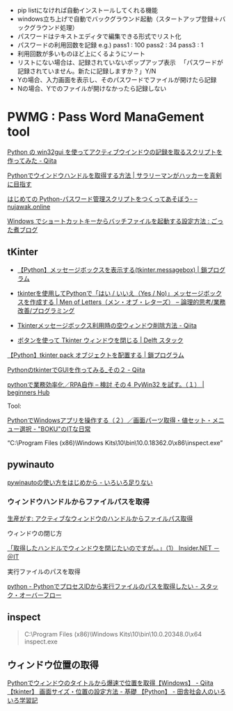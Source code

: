 - pip listになければ自動インストールしてくれる機能
- windows立ち上げで自動でバックグラウンド起動（スタートアップ登録＋バックグラウンド処理）
- パスワードはテキストエディタで編集できる形式でリスト化
- パスワードの利用回数を記録
    e.g.) 
    pass1 : 100
    pass2 : 34
    pass3 : 1
- 利用回数が多いものほど上にくるようにソート
- リストにない場合は、記録されていないポップアップ表示
　「パスワードが記録されていません。新たに記録しますか？」Y/N
- Yの場合、入力画面を表示し、そのパスワードでファイルが開けたら記録
- Nの場合、Yでのファイルが開けなかったら記録しない


# PWMG : Pass Word ManaGement tool


[Python の win32gui を使ってアクティブウインドウの記録を取るスクリプトを作ってみた - Qiita](https://qiita.com/aikige/items/d7bdf26e2cb376268ed0)

[Pythonでウインドウハンドルを取得する方法 | サラリーマンがハッカーを真剣に目指す](http://bttb.s1.valueserver.jp/wordpress/blog/2017/09/28/python%e3%81%a7%e3%82%a6%e3%82%a4%e3%83%b3%e3%83%89%e3%82%a6%e3%83%8f%e3%83%b3%e3%83%89%e3%83%ab%e3%82%92%e5%8f%96%e5%be%97%e3%81%99%e3%82%8b%e6%96%b9%e6%b3%95/)



[はじめての Python-パスワード管理スクリプトをつくってあそぼう- – nujawak.online](https://nujawak.online/blog/39/)


[Windows でショートカットキーからバッチファイルを起動する設定方法 : ごった煮ブログ](http://blog.livedoor.jp/takyuchan/archives/51445538.html)



## tKinter

- [【Python】メッセージボックスを表示する(tkinter.messagebox) | 鎖プログラム](https://pg-chain.com/python-messagebox)

- [tkinterを使用してPythonで「はい / いいえ（Yes / No)」メッセージボックスを作成する | Men of Letters（メン・オブ・レターズ） – 論理的思考/業務改善/プログラミング](https://laboratory.kazuuu.net/create-yes-no-messagebox-in-python-using-tkinter/)

- [Tkinterメッセージボックス利用時の空ウィンドウ削除方法 - Qiita](https://qiita.com/sunadandy/items/c298d192cd423190ccda)

- [ボタンを使って Tkinter ウィンドウを閉じる | Delft スタック](https://www.delftstack.com/ja/howto/python-tkinter/how-to-close-a-tkinter-window-with-a-button/)

[【Python】tkinter pack オブジェクトを配置する | 鎖プログラム](https://pg-chain.com/python-pack-grid-place)

[PythonのtkinterでGUIを作ってみる_その２ - Qiita](https://qiita.com/daisuke8000/items/70792eda27d3443cc63e)





[pythonで業務効率化／RPA自作 – 検討 その４ PyWin32 を試す。（１） | beginners Hub](https://se.yuttar-ixm.com/pywin32-test-1/)

Tool:

[PythonでWindowsアプリを操作する（２）／画面パーツ取得・値セット・メニュー選択 - "BOKU"のITな日常](https://arakan-pgm-ai.hatenablog.com/entry/2019/08/28/000000)

“C:\Program Files (x86)\Windows Kits\10\bin\10.0.18362.0\x86\inspect.exe”


## pywinauto
[pywinautoの使い方をはじめから - いろいろ足りない](https://harist.hatenablog.jp/entry/2020/03/22/154620)

### ウィンドウハンドルからファイルパスを取得
[生産がす: アクティブなウィンドウのハンドルからファイルパス取得](http://sumishiro.blogspot.com/2009/09/blog-post_30.html)


ウィンドウの閉じ方

[「取得したハンドルでウィンドウを閉じたいのですが。。」（1） Insider.NET － ＠IT](https://atmarkit.itmedia.co.jp/bbs/phpBB/viewtopic.php?topic=12906&forum=7)

実行ファイルのパスを取得

[python - PythonでプロセスIDから実行ファイルのパスを取得したい - スタック・オーバーフロー](https://ja.stackoverflow.com/questions/62265/python%E3%81%A7%E3%83%97%E3%83%AD%E3%82%BB%E3%82%B9id%E3%81%8B%E3%82%89%E5%AE%9F%E8%A1%8C%E3%83%95%E3%82%A1%E3%82%A4%E3%83%AB%E3%81%AE%E3%83%91%E3%82%B9%E3%82%92%E5%8F%96%E5%BE%97%E3%81%97%E3%81%9F%E3%81%84)

## inspect

> C:\Program Files (x86)\Windows Kits\10\bin\10.0.20348.0\x64
inspect.exe

## ウィンドウ位置の取得

[Pythonでウィンドウのタイトルから爆速で位置を取得【Windows】 - Qiita](https://qiita.com/ShortArrow/items/409f9695c458433d0744)
[【tkinter】 画面サイズ・位置の設定方法 - 基礎 【Python】 - 田舎社会人のいろいろ学習記](https://www.python-beginners.com/entry/20210515/1621007804)













